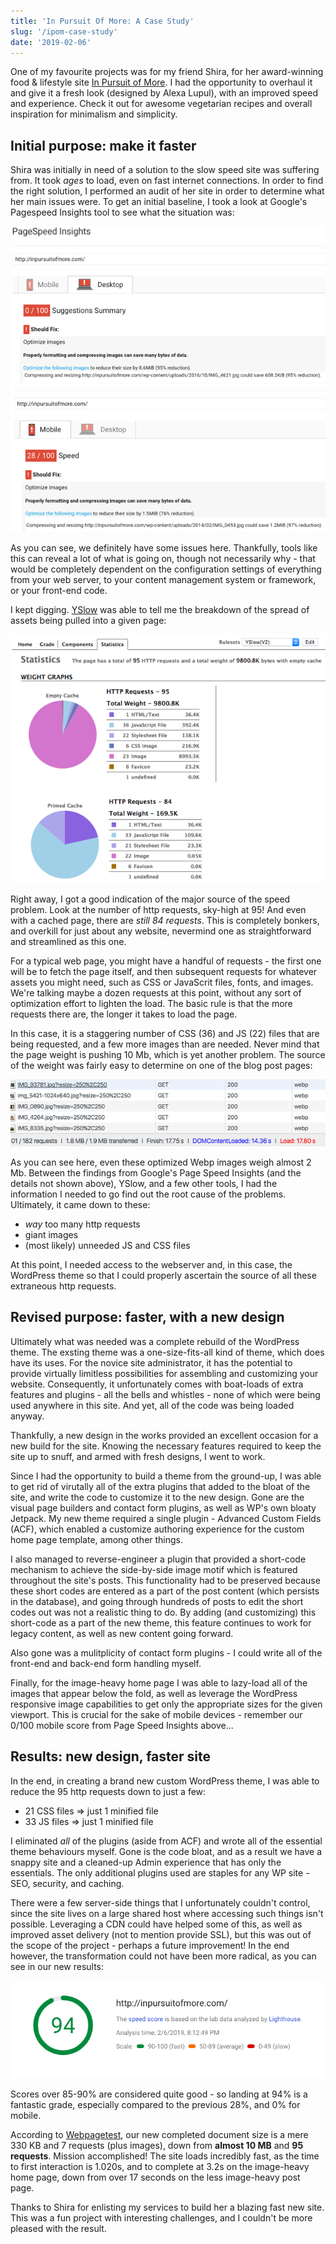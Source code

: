```yaml
---
title: 'In Pursuit Of More: A Case Study'
slug: '/ipom-case-study'
date: '2019-02-06'
---
```


One of my favourite projects was for my friend Shira, for her award-winning food & lifestyle site [In Pursuit of More](http://inpursuitofmore.com/). I had the opportunity to overhaul it and give it a fresh look (designed by Alexa Lupul), with an improved speed and experience. Check it out for awesome vegetarian recipes and overall inspiration for minimalism and simplicity.

## Initial purpose: make it faster

Shira was initially in need of a solution to the slow speed site was suffering from. It took _ages_ to load, even on fast internet connections. In order to find the right solution, I performed an audit of her site in order to determine what her main issues were. To get an initial baseline, I took a look at Google's Pagespeed Insights tool to see what the situation was:

![google page speed desktop](images/psi-desktop.png)
![google page speed mobile](images/psi-mobile.png)

As you can see, we definitely have some issues here. Thankfully, tools like this can reveal a lot of what is going on, though not necessarily why - that would be completely dependent on the configuration settings of everything from your web server, to your content management system or framework, or your front-end code.

I kept digging. [YSlow](http://yslow.org/) was able to tell me the breakdown of the spread of assets being pulled into a given page:

![yslow chart](images/yslow.png)

Right away, I got a good indication of the major source of the speed problem. Look at the number of http requests, sky-high at 95!  And even with a cached page, there are _still 84 requests_.  This is completely bonkers, and overkill for just about any website, nevermind one as straightforward and streamlined as this one.

For a typical web page, you might have a handful of requests - the first one will be to fetch the page itself, and then subsequent requests for whatever assets you might need, such as CSS or JavaScrit files, fonts, and images. We're talking maybe a dozen requests at this point, without any sort of optimization effort to lighten the load. The basic rule is that the more requests there are, the longer it takes to load the page.

In this case, it is a staggering number of CSS (36) and JS (22) files that are being requested, and a few more images than are needed. Never mind that the page weight is pushing 10 Mb, which is yet another problem. The source of the weight was fairly easy to determine on one of the blog post pages:

![yslow chart](images/network.png)

As you can see here, even these optimized Webp images weigh almost 2 Mb. Between the findings from Google's Page Speed Insights (and the details not shown above), YSlow, and a few other tools, I had the information I needed to go find out the root cause of the problems. Ultimately, it came down to these:

* _way_ too many http requests
* giant images
* (most likely) unneeded JS and CSS files

At this point, I needed access to the webserver and, in this case, the WordPress theme so that I could properly ascertain the source of all these extraneous http requests.

## Revised purpose: faster, with a new design

Ultimately what was needed was a complete rebuild of the WordPress theme. The exsting theme was a one-size-fits-all kind of theme, which does have its uses. For the novice site administrator, it has the potential to provide virtually limitless possibilities for assembling and customizing your website. Consequently, it unfortunately comes with boat-loads of extra features and plugins - all the bells and whistles - none of which were being used anywhere in this site. And yet, all of the code was being loaded anyway.

Thankfully, a new design in the works provided an excellent occasion for a new build for the site. Knowing the necessary features required to keep the site up to snuff, and armed with fresh designs, I went to work.

Since I had the opportunity to build a theme from the ground-up, I was able to get rid of virutally all of the extra plugins that added to the bloat of the site, and write the code to customize it to the new design.  Gone are the visual page builders and contact form plugins, as well as WP's own bloaty Jetpack. My new theme required a single plugin - Advanced Custom Fields (ACF), which enabled a customize authoring experience for the custom home page template, among other things.

I also managed to reverse-engineer a plugin that provided a short-code mechanism to achieve the side-by-side image motif which is featured throughout the site's posts. This functionality had to be preserved because these short codes are entered as a part of the post content (which persists in the database), and going through hundreds of posts to edit the short codes out was not a realistic thing to do. By adding (and customizing) this short-code as a part of the new theme, this feature continues to work for legacy content, as well as new content going forward.

Also gone was a mulitplicity of contact form plugins - I could write all of the front-end and back-end form handling myself.

Finally, for the image-heavy home page I was able to lazy-load all of the images that appear below the fold, as well as leverage the WordPress responsive image capabilities to get only the appropriate sizes for the given viewport. This is crucial for the sake of mobile devices - remember our 0/100 mobile score from Page Speed Insights above...

## Results: new design, faster site

In the end, in creating a brand new custom WordPress theme, I was able to reduce the 95 http requests down to just a few:
* 21 CSS files => just 1 minified file
* 33 JS files => just 1 minified file

I eliminated _all_ of the plugins (aside from ACF) and wrote all of the essential theme behaviours myself. Gone is the code bloat, and as a result we have a snappy site and a cleaned-up Admin experience that has only the essentials. The only additional plugins used are staples for any WP site - SEO, security, and caching.

There were a few server-side things that I unfortunately couldn't control, since the site lives on a large shared host where accessing such things isn't possible. Leveraging a CDN could have helped some of this, as well as improved asset delivery (not to mention provide SSL), but this was out of the scope of the project - perhaps a future improvement! In the end however, the transformation could not have been more radical, as you can see in our new results:

![new updated google page speed score: 94%](images/after.png)

Scores over 85-90% are considered quite good - so landing at 94% is a fantastic grade, especially compared to the previous 28%, and 0% for mobile.

According to [Webpagetest](https://www.webpagetest.org), our new completed document size is a mere 330 KB and 7 requests (plus images), down from **almost 10 MB** and **95 requests**.  Mission accomplished!  The site loads incredibly fast, as the time to first interaction is 1.020s, and to complete at 3.2s on the image-heavy home page, down from over 17 seconds on the less image-heavy post page.

Thanks to Shira for enlisting my services to build her a blazing fast new site. This was a fun project with interesting challenges, and I couldn't be more pleased with the result.




